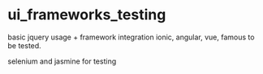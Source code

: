 ui_frameworks_testing
=====================

basic jquery usage + framework integration
ionic, angular, vue, famous to be tested.

selenium and jasmine for testing
